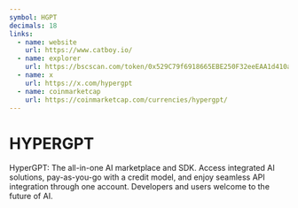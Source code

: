 ```yaml
---
symbol: HGPT
decimals: 18
links:
  - name: website
    url: https://www.catboy.io/
  - name: explorer
    url: https://bscscan.com/token/0x529C79f6918665EBE250F32eeEAA1d410a0798C6
  - name: x
    url: https://x.com/hypergpt
  - name: coinmarketcap
    url: https://coinmarketcap.com/currencies/hypergpt/
---
```


# HYPERGPT

HyperGPT: The all-in-one AI marketplace and SDK. Access integrated AI solutions, pay-as-you-go with a credit model, and enjoy seamless API integration through one account. Developers and users welcome to the future of AI.
